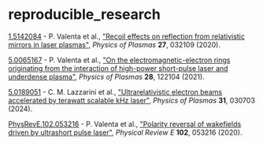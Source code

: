 # reproducible_research

[1.5142084](https://github.com/valenpe7/1.5142084) - P. Valenta et al., ["Recoil effects on reflection from relativistic mirrors in laser plasmas"](https://doi.org/10.1063/1.5142084), *Physics of Plasmas* **27**, 032109 (2020).

[5.0065167](https://github.com/valenpe7/5.0065167) - P. Valenta et al., ["On the electromagnetic-electron rings originating from the interaction of high-power short-pulse laser and underdense plasma"](https://doi.org/10.1063/5.0065167), *Physics of Plasmas* **28**, 122104 (2021).

[5.0189051](https://github.com/valenpe7/5.0189051) - C. M. Lazzarini et al., ["Ultrarelativistic electron beams accelerated by terawatt scalable kHz laser"](https://doi.org/10.1063/5.0189051), *Physics of Plasmas* **31**, 030703 (2024).

[PhysRevE.102.053216](https://github.com/valenpe7/PhysRevE.102.053216) - P. Valenta et al., ["Polarity reversal of wakefields driven by ultrashort pulse laser"](https://doi.org/10.1103/PhysRevE.102.053216), *Physical Review E* **102**, 053216 (2020).
